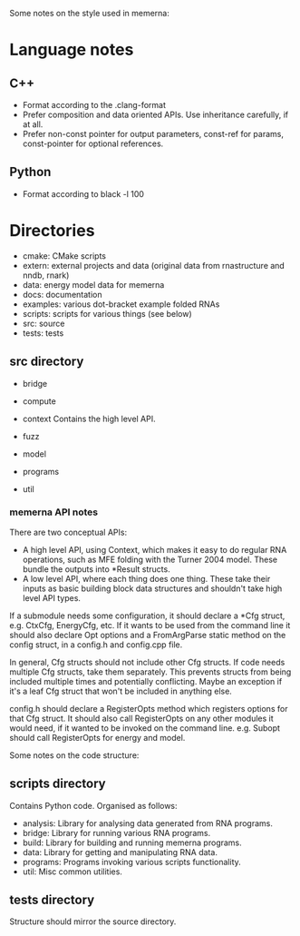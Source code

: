Some notes on the style used in memerna:

# Language notes
## C++
- Format according to the .clang-format
- Prefer composition and data oriented APIs. Use inheritance carefully, if at
   all.
- Prefer non-const pointer for output parameters, const-ref for params,
   const-pointer for optional references.

## Python
- Format according to black -l 100

# Directories
- cmake: CMake scripts
- extern: external projects and data (original data from rnastructure and nndb, rnark)
- data: energy model data for memerna
- docs: documentation
- examples: various dot-bracket example folded RNAs
- scripts: scripts for various things (see below)
- src: source
- tests: tests

## src directory
- bridge
- compute
- context
Contains the high level API.

- fuzz
- model
- programs
- util

### memerna API notes
There are two conceptual APIs:
- A high level API, using Context, which makes it easy to do regular RNA
  operations, such as MFE folding with the Turner 2004 model. These
  bundle the outputs into *Result structs.
- A low level API, where each thing does one thing. These take their inputs as
  basic building block data structures and shouldn't take high level API types.

If a submodule needs some configuration, it should declare a *Cfg struct, e.g.
CtxCfg, EnergyCfg, etc. If it wants to be used from the command line it should
also declare Opt options and a FromArgParse static method on the config struct,
in a config.h and config.cpp file.

In general, Cfg structs should not include other Cfg structs. If code needs
multiple Cfg structs, take them separately. This prevents
structs from being included multiple times and potentially conflicting. Maybe
an exception if it's a leaf Cfg struct that won't be included in anything else.

config.h should declare a RegisterOpts method which registers options for
that Cfg struct. It should also call RegisterOpts on any other modules it
would need, if it wanted to be invoked on the command line. e.g. Subopt
should call RegisterOpts for energy and model.

Some notes on the code structure:

## scripts directory
Contains Python code. Organised as follows:
- analysis: Library for analysing data generated from RNA programs.
- bridge: Library for running various RNA programs.
- build: Library for building and running memerna programs.
- data: Library for getting and manipulating RNA data.
- programs: Programs invoking various scripts functionality.
- util: Misc common utilities.

## tests directory
Structure should mirror the source directory.

